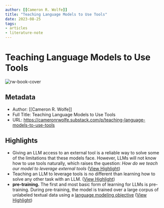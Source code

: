 ```yaml
---
author: [[Cameron R. Wolfe]]
title: "Teaching Language Models to Use Tools"
date: 2023-08-25
tags: 
- articles
- literature-note
---
```

# Teaching Language Models to Use Tools

![rw-book-cover](https://substack-post-media.s3.amazonaws.com/public/images/035f6e09-7675-454e-8ae8-087355198cb7_2340x1308.png)

## Metadata
- Author: [[Cameron R. Wolfe]]
- Full Title: Teaching Language Models to Use Tools
- URL: https://cameronrwolfe.substack.com/p/teaching-language-models-to-use-tools

## Highlights
- Giving an LLM access to an external tool is a reliable way to solve some of the limitations that these models face. However, LLMs will not know how to use tools naturally, which raises the question: *How do we teach our model to leverage external tools* ([View Highlight](https://read.readwise.io/read/01h1mh1y1yhdrp8hbwaws3xpqz))
- Teaching an LLM to leverage tools is no different than learning how to solve any other task with an LLM. ([View Highlight](https://read.readwise.io/read/01h1mh2937g0mrmaq7z56x0yvh))
- **pre-training.** The first and most basic form of learning for LLMs is pre-training. During pre-training, the model is trained over a large corpus of unlabeled textual data using a [language modeling objective](https://cameronrwolfe.substack.com/i/85568430/language-modeling) ([View Highlight](https://read.readwise.io/read/01h1mh2t7z7ssqdzk4za9debga))
